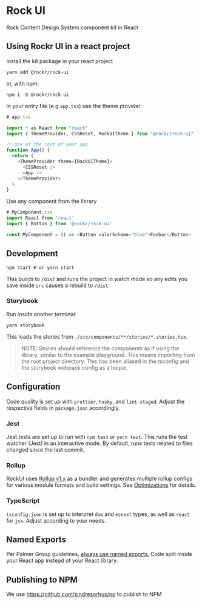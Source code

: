 # Rock UI

Rock Content Design System component kit in React

## Using Rockr UI in a react project

Install the kit package in your react project

```
yarn add @rockr/rock-ui
```
or, with npm:
```
npm i -S @rockr/rock-ui
```

In your entry file (e.g `app.tsx`) use the theme provider

```typescript
# app.tsx

import * as React from "react"
import { ThemeProvider, CSSReset, RockUITheme } from "@rockr/rock-ui"

// Use at the root of your app
function App() {
  return (
    <ThemeProvider theme={RockUITheme}>
      <CSSReset />
      <App />
    </ThemeProvider>
  )
}
```

Use any component from the library

```typescript
# MyComponent.tsx
import React from 'react'
import { Button } from '@rockr/rock-ui'

const MyComponent = () => <Button colorScheme="blue">Foobar</Button>
```

## Development

```
npm start # or yarn start
```

This builds to `/dist` and runs the project in watch mode so any edits you save inside `src` causes a rebuild to `/dist`.

### Storybook

Run inside another terminal:

```
yarn storybook
```

This loads the stories from `./src/components/**/stories/*.stories.tsx`.

> NOTE: Stories should reference the components as if using the library, similar to the example playground. This means importing from the root project directory. This has been aliased in the tsconfig and the storybook webpack config as a helper.

## Configuration

Code quality is set up with `prettier`, `husky`, and `lint-staged`. Adjust the respective fields in `package.json` accordingly.

### Jest

Jest tests are set up to run with `npm test` or `yarn test`. This runs the test watcher (Jest) in an interactive mode. By default, runs tests related to files changed since the last commit.

### Rollup

RockUI uses [Rollup v1.x](https://rollupjs.org) as a bundler and generates multiple rollup configs for various module formats and build settings. See [Optimizations](#optimizations) for details.

### TypeScript

`tsconfig.json` is set up to interpret `dom` and `esnext` types, as well as `react` for `jsx`. Adjust according to your needs.

## Named Exports

Per Palmer Group guidelines, [always use named exports.](https://github.com/palmerhq/typescript#exports) Code split inside your React app instead of your React library.

## Publishing to NPM

We use https://github.com/sindresorhus/np to publish to NPM
